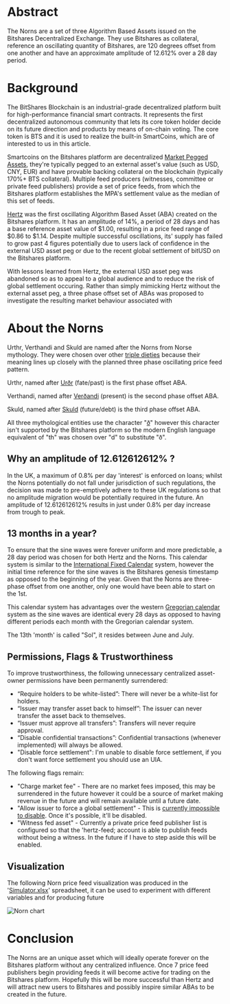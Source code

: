 # Abstract

The Norns are a set of three Algorithm Based Assets issued on the Bitshares Decentralized Exchange. They use Bitshares as collateral, reference an oscillating quantity of Bitshares, are 120 degrees offset from one another and have an approximate amplitude of 12.612% over a 28 day period.

# Background

The BitShares Blockchain is an industrial-grade decentralized platform built for high-performance financial smart contracts. It represents the first decentralized autonomous community that lets its core token holder decide on its future direction and products by means of on-chain voting. The core token is BTS and it is used to realize the built-in SmartCoins, which are of interested to us in this article.

Smartcoins on the Bitshares platform are decentralized [Market Pegged Assets](https://how.bitshares.works/en/master/bts_holders/tokens/mpa.html), they're typically pegged to an external asset's value (such as USD, CNY, EUR) and have provable backing collateral on the blockchain (typically 170%+ BTS collateral). Multiple feed producers (witnesses, committee or private feed publishers) provide a set of price feeds, from which the Bitshares platform establishes the MPA's settlement value as the median of this set of feeds.

[Hertz](https://bitsharescan.com/asset/HERTZ) was the first oscillating Algorithm Based Asset (ABA) created on the Bitshares platform. It has an amplitude of 14%, a period of 28 days and has a base reference asset value of $1.00, resulting in a price feed range of $0.86 to $1.14. Despite multiple successful oscillations, its' supply has failed to grow past 4 figures potentially due to users lack of confidence in the external USD asset peg or due to the recent global settlement of bitUSD on the Bitshares platform.

With lessons learned from Hertz, the external USD asset peg was abandoned so as to appeal to a global audience and to reduce the risk of global settlement occuring. Rather than simply mimicking Hertz without the external asset peg, a three phase offset set of ABAs was proposed to investigate the resulting market behaviour associated with

# About the Norns

Urthr, Verthandi and Skuld are named after the Norns from Norse mythology. They were chosen over other [triple dieties](https://en.wikipedia.org/wiki/Triple_deity) because their meaning lines up closely with the planned three phase oscillating price feed pattern.

Urthr, named after [Urðr](https://en.wikipedia.org/wiki/Ur%C3%B0r) (fate/past) is the first phase offset ABA.

Verthandi, named after [Verðandi](https://en.wikipedia.org/wiki/Ver%C3%B0andi) (present) is the second phase offset ABA.

Skuld, named after [Skuld](https://en.wikipedia.org/wiki/Skuld) (future/debt) is the third phase offset ABA.

All three mythological entities use the character "[ð](https://en.wikipedia.org/wiki/Eth)" however this character isn't supported by the Bitshares platform so the modern English language equivalent of "th" was chosen over "d" to substitute "ð".

## Why an amplitude of 12.612612612% ?

In the UK, a maximum of 0.8% per day 'interest' is enforced on loans; whilst the Norns potentially do not fall under jurisdiction of such regulations, the decision was made to pre-emptively adhere to these UK regulations so that no amplitude migration would be potentially required in the future. An amplitude of 12.612612612% results in just under 0.8% per day increase from trough to peak.

## 13 months in a year?

To ensure that the sine waves were forever uniform and more predictable, a 28 day period was chosen for both Hertz and the Norns. This calendar system is similar to the [International Fixed Calendar](https://en.wikipedia.org/wiki/International_Fixed_Calendar) system, however the initial time reference for the sine waves is the Bitshares genesis timestamp as opposed to the beginning of the year. Given that the Norns are three-phase offset from one another, only one would have been able to start on the 1st.

This calendar system has advantages over the western [Gregorian calendar](https://en.wikipedia.org/wiki/Gregorian_calendar) system as the sine waves are identical every 28 days as opposed to having different periods each month with the Gregorian calendar system.

The 13th 'month' is called "Sol", it resides between June and July.

## Permissions, Flags & Trustworthiness

To improve trustworthiness, the following unnecessary centralized asset-owner permissions have been permanently surrendered:

* “Require holders to be white-listed”: There will never be a white-list for holders.
* “Issuer may transfer asset back to himself”: The issuer can never transfer the asset back to themselves.
* “Issuer must approve all transfers”: Transfers will never require approval.
* “Disable confidential transactions”: Confidential transactions (whenever implemented) will always be allowed.
* "Disable force settlement": I'm unable to disable force settlement, if you don't want force settlement you should use an UIA.

The following flags remain:

* "Charge market fee" - There are no market fees imposed, this may be surrendered in the future however it could be a source of market making revenue in the future and will remain available until a future date.
* "Allow issuer to force a global settlement" - This is [currently impossible to disable](https://github.com/bitshares/bitshares-ui/issues/2043). Once it's possible, it'll be disabled.
* "Witness fed asset" - Currently a private price feed publisher list is configured so that the 'hertz-feed; account is able to publish feeds without being a witness. In the future if I have to step aside this will be enabled.

## Visualization

The following Norn price feed visualization was produced in the '[Simulator.xlsx](https://github.com/BTS-CM/Norns/blob/master/Simulator.xlsx)' spreadsheet, it can be used to experiment with different variables and for producing future

<img src="https://i.imgur.com/Ut4mJMf.png" alt="Norn chart" />

# Conclusion

The Norns are an unique asset which will ideally operate forever on the Bitshares platform without any centralized influence. Once 7 price feed publishers begin providing feeds it will become active for trading on the Bitshares platform. Hopefully this will be more successful than Hertz and will attract new users to Bitshares and possibly inspire similar ABAs to be created in the future.
